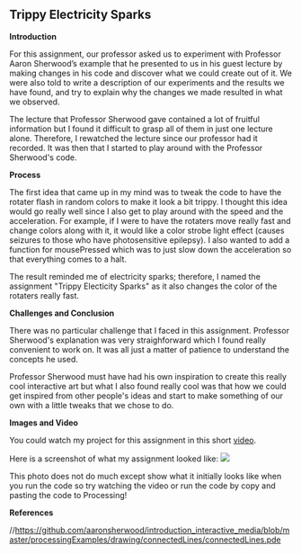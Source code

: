 ## Trippy Electricity Sparks

**Introduction**

For this assignment, our professor asked us to experiment with Professor Aaron Sherwood’s example that he presented to us in
his guest lecture by making changes in his code and discover what we could create out of it. We were also told to write a 
description of our experiments and the results we have found, and try to explain why the changes we made resulted in what we
observed.

The lecture that Professor Sherwood gave contained a lot of fruitful information but I found it difficult to grasp all of them
in just one lecture alone. Therefore, I rewatched the lecture since our professor had it recorded. It was then that I started 
to play around with the Professor Sherwood's code.

**Process**

The first idea that came up in my mind was to tweak the code to have the rotater flash in random colors to make it look a bit 
trippy. I thought this idea would go really well since I also get to play around with the speed and the acceleration. For
example, if I were to have the rotaters move really fast and change colors along with it, it would like a color strobe light
effect (causes seizures to those who have photosensitive epilepsy). I also wanted to add a function for mousePressed which was 
to just slow down the acceleration so that everything comes to a halt.

The result reminded me of electricity sparks; therefore, I named the assignment "Trippy Electicity Sparks" as it also changes
the color of the rotaters really fast.

**Challenges and Conclusion**

There was no particular challenge that I faced in this assignment. Professor Sherwood's explanation was very straighforward 
which I found really convenient to work on. It was all just a matter of patience to understand the concepts he used.

Professor Sherwood must have had his own inspiration to create this really cool interactive art but what I also found really
cool was that how we could get inspired from other people's ideas and start to make something of our own with a little tweaks
that we chose to do.

**Images and Video**

You could watch my project for this assignment in this short [video](https://youtu.be/AMI7sE0jt60).

Here is a screenshot of what my assignment looked like:
![](https://i.imgur.com/addkTaz.png)

This photo does not do much except show what it initially looks like when you run the code so try watching the video
or run the code by copy and pasting the code to Processing!

**References**

//https://github.com/aaronsherwood/introduction_interactive_media/blob/master/processingExamples/drawing/connectedLines/connectedLines.pde


